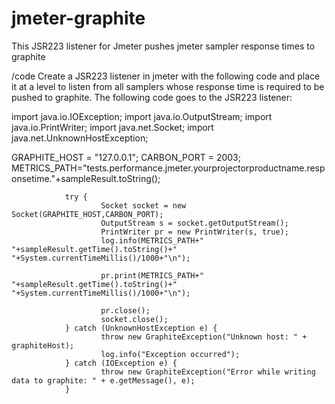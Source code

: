 # jmeter-graphite
This JSR223 listener for Jmeter pushes jmeter sampler response times to graphite

/code
Create a JSR223 listener in jmeter with the following code and place it at a level to listen from all samplers whose response time is required to be pushed to graphite.
The following code goes to the JSR223 listener:

import java.io.IOException;
import java.io.OutputStream;
import java.io.PrintWriter;
import java.net.Socket;
import java.net.UnknownHostException;

GRAPHITE_HOST = "127.0.0.1";
CARBON_PORT = 2003;
METRICS_PATH="tests.performance.jmeter.yourprojectorproductname.responsetime."+sampleResult.toString();

                try {
                        Socket socket = new Socket(GRAPHITE_HOST,CARBON_PORT);
                        OutputStream s = socket.getOutputStream();
                        PrintWriter pr = new PrintWriter(s, true);
                        log.info(METRICS_PATH+" "+sampleResult.getTime().toString()+" "+System.currentTimeMillis()/1000+"\n");
        
                        pr.print(METRICS_PATH+" "+sampleResult.getTime().toString()+" "+System.currentTimeMillis()/1000+"\n");

                        pr.close();
                        socket.close();
                } catch (UnknownHostException e) {
                        throw new GraphiteException("Unknown host: " + graphiteHost);
                        log.info("Exception occurred");
                } catch (IOException e) {
                        throw new GraphiteException("Error while writing data to graphite: " + e.getMessage(), e);
                }
